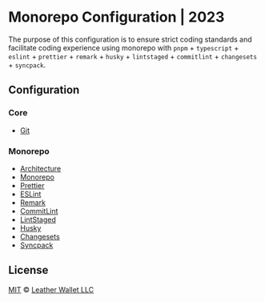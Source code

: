 # Monorepo Configuration | 2023

The purpose of this configuration is to ensure strict coding standards and facilitate coding experience using monorepo with `pnpm` + `typescript` + `eslint` + `prettier` + `remark` + `husky` + `lintstaged` + `commitlint` + `changesets` + `syncpack`.

## Configuration

### Core

- [Git](/docs/core/git.md)

### Monorepo

- [Architecture](docs/ARCHITECTURE.md)
- [Monorepo](docs/packages/monorepo.md)
- [Prettier](/packages/prettier/README.md)
- [ESLint](/packages/eslint-ts/README.md)
- [Remark](/packages/remark/README.md)
- [CommitLint](/packages/commitlint/README.md)
- [LintStaged](/docs/tools/lint-staged.md)
- [Husky](/docs/tools/husky.md)
- [Changesets](docs/tools/changesets.md)
- [Syncpack](/packages/syncpack/README.md)

## License

[MIT](LICENSE) © [Leather Wallet LLC](https://github.com/leather-wallet/mono)
